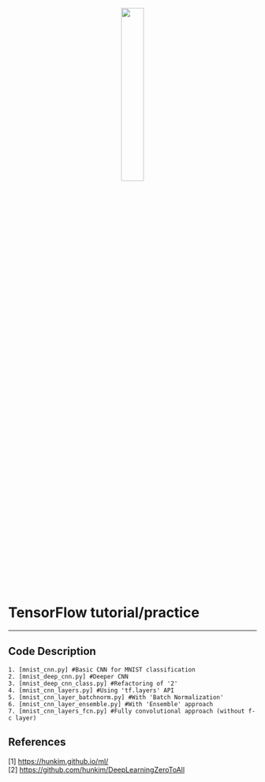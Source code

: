 <p align="center">
    <img width="30%" src="https://blogs.rstudio.com/tensorflow/posts/2017-08-17-tensorflow-v13-released/tensorflow-logo.png">
</p>

# TensorFlow tutorial/practice


-----------------
## Code Description
```
1. [mnist_cnn.py] #Basic CNN for MNIST classification
2. [mnist_deep_cnn.py] #Deeper CNN
3. [mnist_deep_cnn_class.py] #Refactoring of '2'
4. [mnist_cnn_layers.py] #Using 'tf.layers' API
5. [mnist_cnn_layer_batchnorm.py] #With 'Batch Normalization'
6. [mnist_cnn_layer_ensemble.py] #With 'Ensemble' approach
7. [mnist_cnn_layers_fcn.py] #Fully convolutional approach (without f-c layer)
```
## References

[1] https://hunkim.github.io/ml/ <br>
[2] https://github.com/hunkim/DeepLearningZeroToAll
